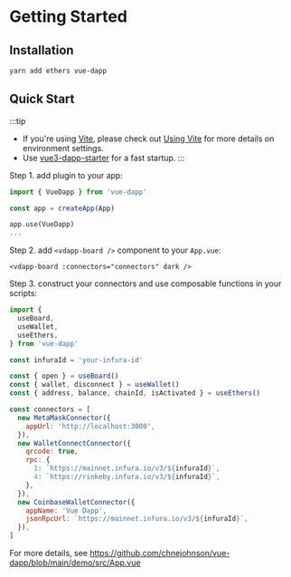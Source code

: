 # Getting Started

## Installation

```bash
yarn add ethers vue-dapp
```

## Quick Start

:::tip
- If you're using [Vite](https://vitejs.dev/), please check out [Using Vite](/using-vite.html) for more details on environment settings.
- Use [vue3-dapp-starter](https://github.com/chnejohnson/vue3-dapp-starter) for a fast startup.
:::

Step 1. add plugin to your app:

```javascript
import { VueDapp } from 'vue-dapp'

const app = createApp(App)

app.use(VueDapp)
...
```

Step 2. add `<vdapp-board />` component to your `App.vue`:

```vue
<vdapp-board :connectors="connectors" dark />
```

Step 3. construct your connectors and use composable functions in your scripts:

```js
import {
  useBoard,
  useWallet,
  useEthers,
} from 'vue-dapp'

const infuraId = 'your-infura-id'

const { open } = useBoard()
const { wallet, disconnect } = useWallet()
const { address, balance, chainId, isActivated } = useEthers()

const connectors = [
  new MetaMaskConnector({
    appUrl: 'http://localhost:3000',
  }),
  new WalletConnectConnector({
    qrcode: true,
    rpc: {
      1: `https://mainnet.infura.io/v3/${infuraId}`,
      4: `https://rinkeby.infura.io/v3/${infuraId}`,
    },
  }),
  new CoinbaseWalletConnector({
    appName: 'Vue Dapp',
    jsonRpcUrl: `https://mainnet.infura.io/v3/${infuraId}`,
  }),
]
```

For more details, see https://github.com/chnejohnson/vue-dapp/blob/main/demo/src/App.vue
